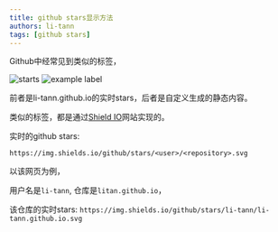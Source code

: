 ```yaml
---
title: github stars显示方法
authors: li-tann
tags: [github stars]
---
```


Github中经常见到类似的标签，

![starts](https://img.shields.io/github/stars/li-tann/li-tann.github.io.svg) ![example label](https://img.shields.io/badge/li--tann-InSAR-brightgreen)

前者是li-tann.github.io的实时stars，后者是自定义生成的静态内容。

类似的标签，都是通过[Shield IO](https://shields.io/)网站实现的。

实时的github stars:

`https://img.shields.io/github/stars/<user>/<repository>.svg`

以该网页为例，

用户名是`li-tann`, 仓库是`litan.github.io`，

该仓库的实时stars: `https://img.shields.io/github/stars/li-tann/li-tann.github.io.svg`

<!-- truncate -->